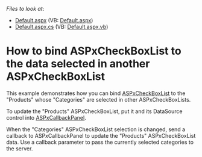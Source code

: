 <!-- default file list -->
*Files to look at*:

* [Default.aspx](./CS/WebSite/Default.aspx) (VB: [Default.aspx](./VB/WebSite/Default.aspx))
* [Default.aspx.cs](./CS/WebSite/Default.aspx.cs) (VB: [Default.aspx.vb](./VB/WebSite/Default.aspx.vb))
<!-- default file list end -->
# How to bind ASPxCheckBoxList to the data selected in another ASPxCheckBoxList


<p>This example demonstrates how you can bind <a href="http://documentation.devexpress.com/#AspNet/CustomDocument11669"><u>ASPxCheckBoxList</u></a> to the "Products" whose "Categories" are selected in other ASPxCheckBoxLists.</p><p>To update the "Products" ASPxCheckBoxList, put it and its DataSource control into <a href="http://documentation.devexpress.com/#AspNet/CustomDocument8277"><u>ASPxCallbackPanel</u></a>.</p><p>When the "Categories" ASPxCheckBoxList selection is changed, send a callback to ASPxCallbackPanel to update the "Products" ASPxCheckBoxList data. Use a callback parameter to pass the currently selected categories to the server.</p>

<br/>


